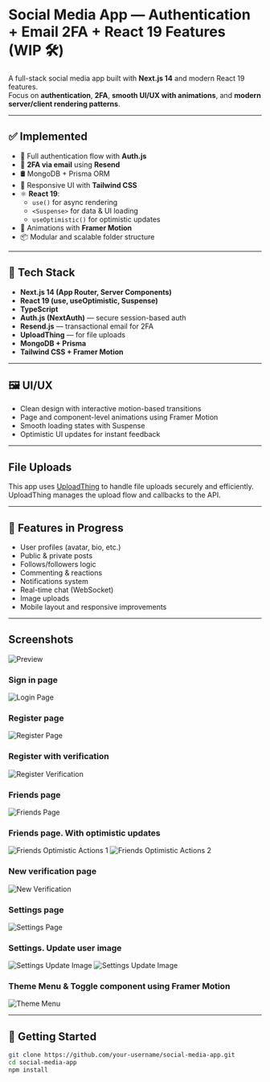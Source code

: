 # Social Media App — Authentication + Email 2FA + React 19 Features (WIP 🛠️)

A full-stack social media app built with **Next.js 14** and modern React 19 features.  
Focus on **authentication**, **2FA**, **smooth UI/UX with animations**, and **modern server/client rendering patterns**.

---

## ✅ Implemented

- 🔐 Full authentication flow with **Auth.js**
- 📧 **2FA via email** using **Resend**
- 🛢️ MongoDB + Prisma ORM
- 💅 Responsive UI with **Tailwind CSS**
- ⚛️ **React 19**:
    - `use()` for async rendering
    - `<Suspense>` for data & UI loading
    - `useOptimistic()` for optimistic updates
- 🧩 Animations with **Framer Motion**
- 📦 Modular and scalable folder structure

---

## 🧪 Tech Stack

- **Next.js 14 (App Router, Server Components)**
- **React 19 (use, useOptimistic, Suspense)**
- **TypeScript**
- **Auth.js (NextAuth)** — secure session-based auth
- **Resend.js** — transactional email for 2FA
- **UploadThing** — for file uploads
- **MongoDB + Prisma**
- **Tailwind CSS + Framer Motion**

---

## 🖼️ UI/UX

- Clean design with interactive motion-based transitions
- Page and component-level animations using Framer Motion
- Smooth loading states with Suspense
- Optimistic UI updates for instant feedback

---

## File Uploads

This app uses [UploadThing](https://uploadthing.com/) to handle file uploads securely and efficiently. UploadThing manages the upload flow and callbacks to the API.

---

## 📌 Features in Progress

- User profiles (avatar, bio, etc.)
- Public & private posts
- Follows/followers logic
- Commenting & reactions
- Notifications system
- Real-time chat (WebSocket)
- Image uploads
- Mobile layout and responsive improvements

---

## Screenshots

![Preview](public/screenshots/login-page.png)

### Sign in page

![Login Page](public/screenshots/login-page.png)

### Register page

![Register Page](public/screenshots/register-page.png)

### Register with verification

![Register Verification](public/screenshots/register-page-show-case-1.png)

### Friends page

![Friends Page](public/screenshots/friends-page-show-case-2.png)

### Friends page. With optimistic updates

![Friends Optimistic Actions 1](public/screenshots/friends-page-show-case-1.png)
![Friends Optimistic Actions 2](public/screenshots/friends-page-show-case-3.png)

### New verification page

![New Verification](public/screenshots/new-verification-page.png)

### Settings page

![Settings Page](public/screenshots/settings-page.png)

### Settings. Update user image

![Settings Update Image](public/screenshots/settings-page-show-case-1.png)
![Settings Update Image](public/screenshots/settings-page-show-case-2.png)

### Theme Menu & Toggle component using Framer Motion

![Theme Menu](public/screenshots/theme-menu.png)

---

## 🧪 Getting Started

```bash
git clone https://github.com/your-username/social-media-app.git
cd social-media-app
npm install
```
